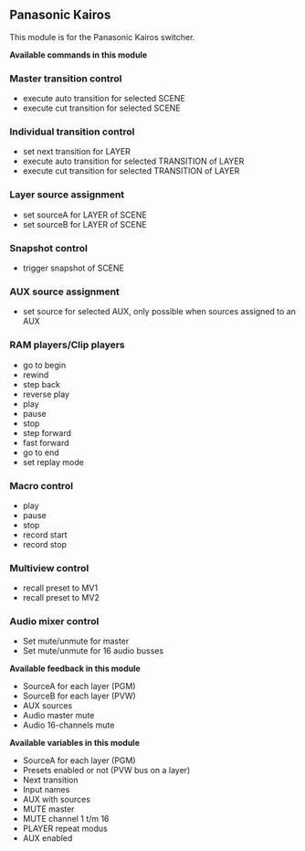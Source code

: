 ## Panasonic Kairos

This module is for the Panasonic Kairos switcher.

**Available commands in this module**

### Master transition control
* execute auto transition for selected SCENE
* execute cut transition for selected SCENE

### Individual transition control
* set next transition for LAYER
* execute auto transition for selected TRANSITION of LAYER
* execute cut transition for selected TRANSITION of LAYER

### Layer source assignment
* set sourceA for LAYER of SCENE
* set sourceB for LAYER of SCENE

### Snapshot control
* trigger snapshot of SCENE

### AUX source assignment
* set source for selected AUX, only possible when sources assigned to an AUX

### RAM players/Clip players
* go to begin
* rewind
* step back
* reverse play
* play
* pause
* stop
* step forward
* fast forward
* go to end
* set replay mode

### Macro control
* play
* pause
* stop
* record start
* record stop

### Multiview control
* recall preset to MV1
* recall preset to MV2

### Audio mixer control
* Set mute/unmute for master
* Set mute/unmute for 16 audio busses

**Available feedback in this module**

* SourceA for each layer (PGM)
* SourceB for each layer (PVW)
* AUX sources
* Audio master mute
* Audio 16-channels mute

**Available variables in this module**

* SourceA for each layer (PGM)
* Presets enabled or not (PVW bus on a layer)
* Next transition
* Input names
* AUX with sources
* MUTE master
* MUTE channel 1 t/m 16
* PLAYER repeat modus
* AUX enabled